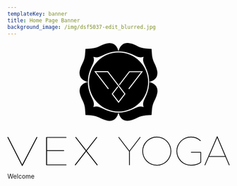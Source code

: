 ```yaml
---
templateKey: banner
title: Home Page Banner
background_image: /img/dsf5037-edit_blurred.jpg
---
```

<svg xmlns="http://www.w3.org/2000/svg" viewBox="0 0 287.32 159.31">
      <path d="M143.66,90.08a40.86,40.86,0,0,0,8.32-.86,43.88,43.88,0,0,0,6.3-1.82c3.61-1.34,6.14-2.67,8.16-3.56a15.19,15.19,0,0,1,5-1.55,13.14,13.14,0,0,1,4.65.6,12.86,12.86,0,0,1-.61-4.64,15.19,15.19,0,0,1,1.55-5c.9-2,2.23-4.55,3.56-8.16a42.79,42.79,0,0,0,1.82-6.31,40.67,40.67,0,0,0,.86-8.31c6.26,1.55,9.36,4.71,10.39,8.43a13.62,13.62,0,0,1,.19,5.8,27,27,0,0,1-1.78,5.83c-.79,1.91-1.6,3.52-2.31,5A31.51,31.51,0,0,0,188,80.07a29.37,29.37,0,0,0-1,5.4c-.23,2.11-.35,4.6-.55,7.75-3.15.2-5.65.31-7.76.53a30.55,30.55,0,0,0-5.43,1,30,30,0,0,0-4.56,1.73c-1.52.69-3.13,1.49-5,2.28a28,28,0,0,1-5.81,1.79,13.33,13.33,0,0,1-5.77-.14C148.37,99.4,145.21,96.34,143.66,90.08ZM93.72,58.85a13.38,13.38,0,0,0-.14,5.78,27.45,27.45,0,0,0,1.8,5.81c.78,1.9,1.58,3.51,2.27,5A31.19,31.19,0,0,1,99.39,80a30.61,30.61,0,0,1,1,5.43c.22,2.11.33,4.61.53,7.76,3.15.2,5.65.32,7.75.55a29.42,29.42,0,0,1,5.4,1,32.29,32.29,0,0,1,4.53,1.79c1.53.71,3.13,1.52,5,2.31a27,27,0,0,0,5.83,1.78,13.46,13.46,0,0,0,5.8-.2c3.72-1,6.89-4.12,8.43-10.38a40.75,40.75,0,0,1-8.31-.86A44.43,44.43,0,0,1,129,87.4c-3.61-1.34-6.13-2.67-8.16-3.56a15.19,15.19,0,0,0-5-1.55,13.06,13.06,0,0,0-4.64.6,13.31,13.31,0,0,0,.61-4.64,15.43,15.43,0,0,0-1.55-5c-.9-2-2.23-4.55-3.57-8.16a45.38,45.38,0,0,1-1.82-6.31,41.39,41.39,0,0,1-.86-8.31C97.76,52,94.71,55.15,93.72,58.85ZM135.25.5a13.38,13.38,0,0,0-5.78-.14,27.45,27.45,0,0,0-5.81,1.8c-1.9.78-3.5,1.58-5,2.27a29.93,29.93,0,0,1-4.55,1.73,30,30,0,0,1-5.43,1c-2.12.22-4.62.33-7.77.53-.2,3.15-.32,5.64-.55,7.75a29.42,29.42,0,0,1-1,5.4,32.78,32.78,0,0,1-1.79,4.53c-.71,1.53-1.52,3.13-2.31,5a27,27,0,0,0-1.77,5.83,13.31,13.31,0,0,0,.19,5.8c1,3.72,4.12,6.88,10.38,8.43a41.47,41.47,0,0,1,.86-8.31,45.38,45.38,0,0,1,1.82-6.31c1.34-3.61,2.67-6.13,3.57-8.16a15.43,15.43,0,0,0,1.55-5,13.31,13.31,0,0,0-.61-4.64,13.06,13.06,0,0,0,4.64.6,15.19,15.19,0,0,0,5-1.55c2-.89,4.55-2.22,8.16-3.56a45.79,45.79,0,0,1,6.31-1.82,41.47,41.47,0,0,1,8.31-.86C142.11,4.54,139,1.48,135.25.5ZM193.6,42a13.38,13.38,0,0,0,.14-5.78A28,28,0,0,0,192,30.44c-.79-1.9-1.59-3.5-2.28-5a32.32,32.32,0,0,1-1.73-4.56,30.59,30.59,0,0,1-1-5.42c-.22-2.12-.33-4.62-.53-7.77-3.15-.2-5.64-.32-7.75-.55a29.42,29.42,0,0,1-5.4-1,32.78,32.78,0,0,1-4.53-1.79c-1.52-.71-3.13-1.52-5-2.31A27,27,0,0,0,157.89.23a13.31,13.31,0,0,0-5.8.19c-3.72,1-6.88,4.12-8.43,10.38a41.58,41.58,0,0,1,8.32.86,45.21,45.21,0,0,1,6.3,1.82c3.61,1.34,6.14,2.67,8.16,3.56a15.19,15.19,0,0,0,5,1.55,13.14,13.14,0,0,0,4.65-.6,12.86,12.86,0,0,0-.61,4.64,15.19,15.19,0,0,0,1.55,5c.9,2,2.23,4.55,3.56,8.16a43.15,43.15,0,0,1,1.82,6.31,40.75,40.75,0,0,1,.86,8.31C189.56,48.89,192.62,45.73,193.6,42ZM182,50.52a38.26,38.26,0,1,1-38.26-38.26A38.26,38.26,0,0,1,182,50.52ZM152.69,66,130.17,36.65l-.08-.1H112.27l17.86,23.26,1-.74L114.74,37.76h14.75L151.16,66l-7.38,9.61L136.4,66l6.79-8.84.12-.16-.77-1-7.68,10,8.71,11.34.21.27,8.79-11.45Zm22.6-29.42H157.46l-13.14,17.1-.12.16.77,1,13.09-17.05h14.76L156.45,59.07l1,.74Zm-18,103.85L143.6,122.46c-.11-.16-.16-.31.05-.47l.31-.21c.21-.1.31,0,.42.16l13.42,17.63,13.42-17.63c.1-.16.26-.26.41-.16l.32.21c.2.16.15.31.05.47l-13.73,17.89v17.53a.36.36,0,0,1-.37.37h-.21a.36.36,0,0,1-.36-.37Zm35.94-19.09a18.73,18.73,0,1,1-18.78,18.78A18.72,18.72,0,0,1,193.27,121.31Zm0,36.52a17.79,17.79,0,1,0-17.84-17.74A17.69,17.69,0,0,0,193.27,157.83Zm44-36.52A18.59,18.59,0,0,1,250,126.15a.31.31,0,0,1,0,.42l-.26.31a.26.26,0,0,1-.41,0,17.38,17.38,0,0,0-12-4.63,17.79,17.79,0,1,0,0,35.58c7,0,11.19-2.71,12.23-3.59V142H237.74a.36.36,0,0,1-.37-.37v-.21a.36.36,0,0,1,.37-.31h12.38a.35.35,0,0,1,.36.31V154.6c-.36.58-4.94,4.17-13.16,4.17a18.73,18.73,0,1,1,0-37.46ZM271,121a.36.36,0,0,1,.26-.21h.1a.34.34,0,0,1,.26.21l15.71,36.93a.21.21,0,0,1-.15.31l-.47.16c-.16.05-.21,0-.26-.16l-4.63-10.87H260.52l-4.69,10.87c-.05.11-.1.21-.26.16l-.46-.16a.22.22,0,0,1-.16-.31Zm10.4,25.49-10.09-23.83-10.35,23.83ZM0,122.2c-.06-.16,0-.26.19-.31l.56-.16c.19,0,.25,0,.31.16l18.1,35.52,18.54-35.52c.06-.11.12-.21.31-.16l.56.16c.19,0,.25.15.19.31L19.56,159.08a.42.42,0,0,1-.75,0Zm50.06,0a.39.39,0,0,1,.43-.37h25.4a.4.4,0,0,1,.44.37v.21a.4.4,0,0,1-.44.36H51.2v16.07H72.92a.4.4,0,0,1,.44.37v.21a.4.4,0,0,1-.44.36H51.2v17.53H75.91a.4.4,0,0,1,.44.36v.21a.4.4,0,0,1-.44.37H50.51a.39.39,0,0,1-.43-.37Zm37.19,35.42,13.92-17.94L87.9,122.46c-.13-.16-.19-.31.06-.47l.37-.21a.37.37,0,0,1,.5.16l13.11,16.9,13.11-16.9a.36.36,0,0,1,.49-.16l.38.21c.25.16.19.31.06.47l-13.35,17.22,14,17.94c.12.16.19.31-.06.47l-.38.21a.38.38,0,0,1-.5-.16l-13.79-17.58L88.21,158.14a.38.38,0,0,1-.5.16l-.37-.21C87.09,157.93,87.15,157.78,87.27,157.62Z" 
      />
</svg>

Welcome
